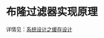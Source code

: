 # 布隆过滤器实现原理

详情见：[系统设计之缓存设计](http://polygonx.top/wxning-blog/interview/system-design/notes/03/06.html)